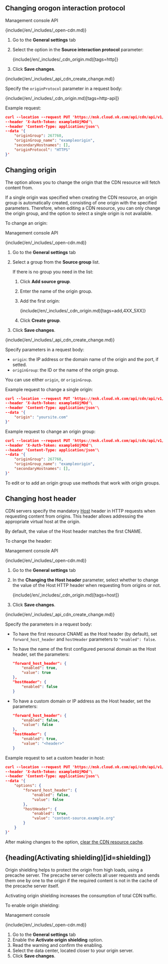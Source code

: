 ## Changing orogon interaction protocol

<tabs>
<tablist>
<tab>Management console</tab>
<tab>API</tab>
</tablist>
<tabpanel>

{include(/en/_includes/_open-cdn.md)}

1. Go to the **General settings** tab
1. Select the option in the **Source interaction protocol** parameter:

    {include(/en/_includes/_cdn_origin.md)[tags=http]}

1. Click **Save changes**.

</tabpanel>
<tabpanel>

{include(/en/_includes/_api_cdn_create_change.md)}

Specify the `originProtocol` parameter in a request body:

{include(/en/_includes/_cdn_origin.md)[tags=http-api]}

Example request:

```json
curl --location --request PUT 'https://msk.cloud.vk.com/api/cdn/api/v1/projects/examplef8f67/resources/175281'\
--header 'X-Auth-Token: example6UjMOd'\
--header 'Content-Type: application/json'\
--data '{
    "originGroup": 267760,
    "originGroup_name": "exampleorigin",
    "secondaryHostnames": [],
    "originProtocol": "HTTPS"
}'
```

</tabpanel>
</tabs>

## Changing origin

The option allows you to change the origin that the CDN resource will fetch content from.

If a single origin was specified when creating the CDN resource, an origin group is automatically created, consisting of one origin with the specified parameters. Therefore, when editing a CDN resource, you can only change the origin group, and the option to select a single origin is not available.

To change an origin:

<tabs>
<tablist>
<tab>Management console</tab>
<tab>API</tab>
</tablist>
<tabpanel>

{include(/en/_includes/_open-cdn.md)}

1. Go to the **General settings** tab
1. Select a group from the **Source group** list.

    If there is no group you need in the list:

     1. Click **Add source group**.
     1. Enter the name of the origin group.
     1. Add the first origin:

        {include(/en/_includes/_cdn_origin.md)[tags=add,4XX_5XX]}

     1. Click **Create group**.
1. Click **Save changes**.

</tabpanel>
<tabpanel>

{include(/en/_includes/_api_cdn_create_change.md)}

Specify parameters in a request body:

- `origin`: the IP address or the domain name of the origin and the port, if setted.
- `originGroup`: the ID or the name of the origin group.

You can use either `origin`, or `originGroup`.

Example request to change a single origin:

```json
curl --location --request PUT 'https://msk.cloud.vk.com/api/cdn/api/v1/projects/examplef8f67/resources/175281'\
--header 'X-Auth-Token: example6UjMOd'\
--header 'Content-Type: application/json'\
--data '{
    "origin": "yoursite.com"
}'
```

Example request to change an origin group:

```json
curl --location --request PUT 'https://msk.cloud.vk.com/api/cdn/api/v1/projects/examplef8f67/resources/175281'\
--header 'X-Auth-Token: example6UjMOd'\
--header 'Content-Type: application/json'\
--data '{
    "originGroup": 267760,
    "originGroup_name": "exampleorigin",
    "secondaryHostnames": [],
}'
```

<info>

To edit or to add an origin group use methods that work with origin groups.

</info>

</tabpanel>
</tabs>

## Changing host header

CDN servers specify the mandatory [Host](https://developer.mozilla.org/en-US/docs/Web/HTTP/Headers/Host) header in HTTP requests when requesting content from origins. This header allows addressing the appropriate virtual host at the origin.

By default, the value of the Host header matches the first CNAME.

To change the header:

<tabs>
<tablist>
<tab>Management console</tab>
<tab>API</tab>
</tablist>
<tabpanel>

{include(/en/_includes/_open-cdn.md)}

1. Go to the **General settings** tab
1. In the **Changing the Host header** parameter, select whether to change the value of the Host HTTP header when requesting from origins or not.

    {include(/en/_includes/_cdn_origin.md)[tags=host]}

1. Click **Save changes**.

</tabpanel>
<tabpanel>

{include(/en/_includes/_api_cdn_create_change.md)}

Specify the parameters in a request body:

- To have the first resource CNAME as the Host header (by default), set `forward_host_header` and `hostHeader` parameters to `"enabled": false`.
- To have the name of the first configured personal domain as the Host header, set the parameters:

    ```json
    "forward_host_header": {
        "enabled": true,
        "value": true
    },
    "hostHeader": {
        "enabled": false
    }
    ```

- To have a custom domain or IP address as the Host header, set the parameters:

    ```json
    "forward_host_header": {
        "enabled": false,
        "value": false
    },
    "hostHeader": {
        "enabled": true,
        "value": "<header>"
    }
    ```

Example request to set a custom header in host:

```json
curl --location --request PUT 'https://msk.cloud.vk.com/api/cdn/api/v1/projects/examplef8f67/resources/175281'\
--header 'X-Auth-Token: example6UjMOd'\
--header 'Content-Type: application/json'\
--data '{
    "options": {
        "forward_host_header": {
            "enabled": false,
            "value": false
        },
        "hostHeader": {
            "enabled": true,
            "value": "content-source.example.org"
        }
    }
}'
```

</tabpanel>
</tabs>

<warn>

After making changes to the option, [clear the CDN resource cache](../content-settings#clearing_cache).

</warn>

## {heading(Activating shielding)[id=shielding]}

Origin shielding helps to protect the origin from high loads, using a precache server. The precache server collects all user requests and sends them one by one to the origin if the required content is not in the cache of the precache server itself.

<info>

Activating origin shielding increases the consumption of total CDN traffic.

</info>

To enable origin shielding:

<tabs>
<tablist>
<tab>Management console</tab>
</tablist>
<tabpanel>

{include(/en/_includes/_open-cdn.md)}

1. Go to the **General settings** tab
1. Enable the **Activate origin shielding** option.
1. Read the warning and confirm the enabling.
1. Select the data center, located closer to your origin server.
1. Click **Save changes**.

</tabpanel>
</tabs>
